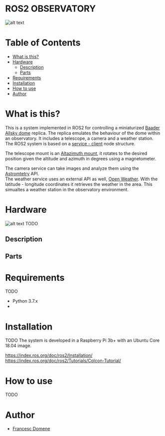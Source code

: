 # ROS2 OBSERVATORY
![alt text](https://drive.google.com/uc?export=view&id=1NBTWICdMcwk3eKZdHhn6nminjx49Ptxm)
# Table of Contents
  * [What is this?](#what-is-this)
  * [Hardware](#hardware)
    * [Description](#description)
    * [Parts](#parts)
  * [Requirements](#requirements)
  * [Installation](#installation)
  * [How to use](#how-to-use)
  * [Author](#author)
  
# What is this?

This is a system implemented in ROS2 for controlling a miniaturized [Baader Allsky dome][baaderdome] replica. The replica emulates the behaviour of the dome within an observatory. It includes a telescope, a camera and a weather station.  
The ROS2 system is based on a [service - client][servcli] node structure.


The telescope mount is an [Altazimuth mount][altaz], it rotates to the desired position given the altitude and azimuth in degrees using a magnetometer.

The camera service can take images and analyze them using the [Astromtetry][astrometry] API.  
The weather service uses an external API as well, [Open Weather][openweathermap]. With the latitude - longitude coordinates it retrieves the weather in the area. This simualtes a weather station in the observatory environment.

[baaderdome]: https://www.baader-planetarium.com/en/domes/baader-allsky-domes-(2.3---6.5-meter).html
[servcli]: https://index.ros.org/doc/ros2/Tutorials/Services/Understanding-ROS2-Services/
[altaz]: https://en.wikipedia.org/wiki/Altazimuth_mount
[astrometry]: https://nova.astrometry.net/
[openweathermap]: https://openweathermap.org/api

# Hardware
![alt text](https://drive.google.com/uc?export=view&id=1bYUG8yEjRu20-ClVU79otFHRpOV49OlV)
TODO
## Description

## Parts

# Requirements
TODO
- Python 3.7.x
- 

# Installation
TODO
The system is developed in a Raspberry Pi 3b+ with an Ubuntu Core 18.04 image.


https://index.ros.org/doc/ros2/Installation/
https://index.ros.org/doc/ros2/Tutorials/Colcon-Tutorial/


# How to use

TODO

# Author
- [Francesc Domene](https://github.com/fdomf/)
